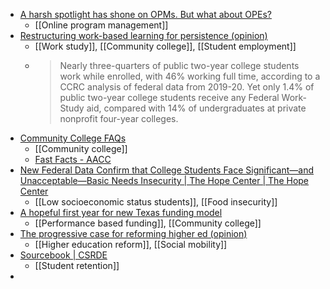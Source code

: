 - [A harsh spotlight has shone on OPMs. But what about OPEs?](https://www.insidehighered.com/news/tech-innovation/teaching-learning/2024/07/25/harsh-spotlight-has-shone-opms-what-about-opes)
	- [[Online program management]]
- [Restructuring work-based learning for persistence (opinion)](https://www.insidehighered.com/opinion/views/2024/07/16/restructuring-work-based-learning-persistence-opinion)
	- [[Work study]], [[Community college]], [[Student employment]]
	- >Nearly three-quarters of public two-year college students work while enrolled, with 46% working full time, according to a CCRC analysis of federal data from 2019-20. Yet only 1.4% of public two-year college students receive any Federal Work-Study aid, compared with 14% of undergraduates at private nonprofit four-year colleges.
- [Community College FAQs](https://ccrc.tc.columbia.edu/community-college-faqs.html#:~:text=How%20many%20community%20college%20students%20work%20while%20in%20college%2C%20and,federal%20data%20from%202019%2D20.)
	- [[Community college]]
	- [Fast Facts - AACC](https://www.aacc.nche.edu/research-trends/fast-facts/)
- [New Federal Data Confirm that College Students Face Significant—and Unacceptable—Basic Needs Insecurity | The Hope Center | The Hope Center](https://hope.temple.edu/npsas)
	- [[Low socioeconomic status students]], [[Food insecurity]]
- [A hopeful first year for new Texas funding model](https://www.insidehighered.com/news/institutions/community-colleges/2024/07/15/hopeful-first-year-new-texas-funding-model)
	- [[Performance based funding]], [[Community college]]
- [The progressive case for reforming higher ed (opinion)](https://www.insidehighered.com/opinion/views/2024/07/22/progressive-case-reforming-higher-ed-opinion)
	- [[Higher education reform]], [[Social mobility]]
- [Sourcebook | CSRDE](https://csrde.ou.edu/Sourcebook)
	- [[Student retention]]
-